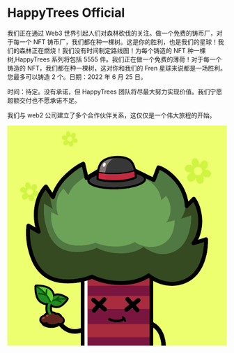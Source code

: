 # HappyTrees Official

我们正在通过 Web3 世界引起人们对森林砍伐的关注。做一个免费的铸币厂，对于每一个 NFT 铸币厂，我们都在种一棵树。这是你的胜利，也是我们的星球！我们的森林正在燃烧！我们没有时间制定路线图！为每个铸造的 NFT 种一棵树,HappyTrees 系列将包括 5555 件。我们正在做一个免费的薄荷！对于每一个铸造的 NFT，我们都在种一棵树，这对你和我们的 Fren 星球来说都是一场胜利。您最多可以铸造 2 个。日期：2022 年 6 月 25 日。

时间：待定。没有承诺，但 HappyTrees 团队将尽最大努力实现价值。我们宁愿超额交付也不愿承诺不足。

我们与 web2 公司建立了多个合作伙伴关系，这仅仅是一个伟大旅程的开始。 

![NFT](unnamed.png)
